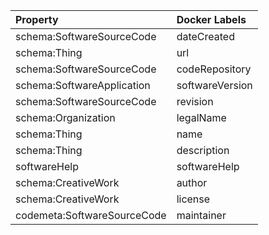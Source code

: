 | Property                    | Docker Labels   |
|:----------------------------|:----------------|
| schema:SoftwareSourceCode   | dateCreated     |
| schema:Thing                | url             |
| schema:SoftwareSourceCode   | codeRepository  |
| schema:SoftwareApplication  | softwareVersion |
| schema:SoftwareSourceCode   | revision        |
| schema:Organization         | legalName       |
| schema:Thing                | name            |
| schema:Thing                | description     |
| softwareHelp                | softwareHelp    |
| schema:CreativeWork         | author          |
| schema:CreativeWork         | license         |
| codemeta:SoftwareSourceCode | maintainer      | 
